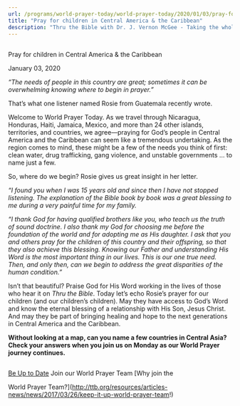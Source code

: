 ```yaml
---
url: /programs/world-prayer-today/world-prayer-today/2020/01/03/pray-for-children-in-central-america-the-caribbean
title: "Pray for children in Central America & the Caribbean"
description: "Thru the Bible with Dr. J. Vernon McGee - Taking the whole Word to the whole world"
---
```







## 
 Pray for children in Central America & the Caribbean


January 03, 2020




*“The needs of people in this country are great; sometimes it can be overwhelming knowing where to begin in prayer.”*


That’s what one listener named Rosie from Guatemala recently wrote.


Welcome to World Prayer Today. As we travel through Nicaragua, Honduras, Haiti, Jamaica, Mexico, and more than 24 other islands, territories, and countries, we agree—praying for God’s people in Central America and the Caribbean can seem like a tremendous undertaking. As the region comes to mind, these might be a few of the needs you think of first: clean water, drug trafficking, gang violence, and unstable governments … to name just a few.


So, where do we begin? Rosie gives us great insight in her letter.


*“I found you when I was 15 years old and since then I have not stopped listening. The explanation of the Bible book by book was a great blessing to me during a very painful time for my family.*


*“I thank God for having qualified brothers like you, who teach us the truth of sound doctrine. I also thank my God for choosing me before the foundation of the world and for adopting me as His daughter. I ask that you and others pray for the children of this country and their offspring, so that they also achieve this blessing. Knowing our Father and understanding His Word is the most important thing in our lives. This is our one true need. Then, and only then, can we begin to address the great disparities of the human condition.”*


Isn’t that beautiful? Praise God for His Word working in the lives of those who hear it on *Thru the Bible*. Today let’s echo Rosie’s prayer for our children (and our children’s children). May they have access to God’s Word and know the eternal blessing of a relationship with His Son, Jesus Christ. And may they be part of bringing healing and hope to the next generations in Central America and the Caribbean.


**Without looking at a map, can you name a few countries in Central Asia? Check your answers when you join us on Monday as our World Prayer journey continues.**







## 




[Be Up to Date](http://feeds.feedburner.com/WorldPrayerToday "World Prayer Today RSS Feed")
Join our World Prayer Team
[Why join the  

World Prayer Team?](http://ttb.org/resources/articles-news/news/2017/03/26/keep-it-up-world-prayer-team!)




